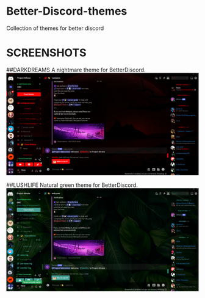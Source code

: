 # Better-Discord-themes
Collection of themes for better discord





# SCREENSHOTS

##DARKDREAMS
A nightmare theme for BetterDiscord.
![DarkDreams](https://github.com/Wolfhaize/Better-Discord-themes/blob/main/images/ddss3.PNG)

##LUSHLIFE
Natural green theme for BetterDiscord.
![LushLife](https://github.com/Wolfhaize/Better-Discord-themes/blob/main/images/llss1.PNG)
